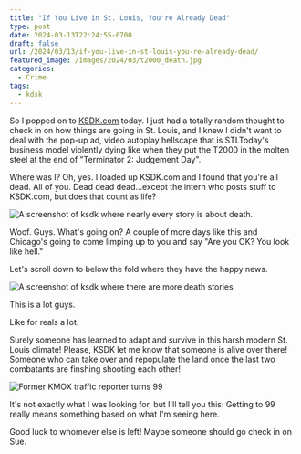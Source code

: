 ```yaml
---
title: "If You Live in St. Louis, You're Already Dead"
type: post
date: 2024-03-13T22:24:55-0700
draft: false
url: /2024/03/13/if-you-live-in-st-louis-you-re-already-dead/
featured_image: /images/2024/03/t2000_death.jpg
categories:
  - Crime
tags:
  - kdsk
---
```


So I popped on to [KSDK.com](https://www.ksdk.com) today. I just had a totally random thought to check in on how things are going in St. Louis, and I knew I didn't want to deal with the pop-up ad, video autoplay hellscape that is STLToday's business model violently dying like when they put the T2000 in the molten steel at the end of "Terminator 2: Judgement Day".

Where was I? Oh, yes. I loaded up KSDK.com and I found that you're all dead. All of you. Dead dead dead...except the intern who posts stuff to KSDK.com, but does that count as life?

![A screenshot of ksdk where nearly every story is about death.](/images/2024/03/ksdk_everyones_dead_001.jpg)

Woof. Guys. What's going on? A couple of more days like this and Chicago's going to come limping up to you and say "Are you OK? You look like hell."

Let's scroll down to below the fold where they have the happy news.

![A screenshot of ksdk where there are more death stories](/images/2024/03/ksdk_everyones_dead_002.jpg)

This is a lot guys.

Like for reals a lot.

Surely someone has learned to adapt and survive in this harsh modern St. Louis climate! Please, KSDK let me know that someone is alive over there! Someone who can take over and repopulate the land once the last two combatants are finshing shooting each other!

![Former KMOX traffic reporter turns 99](/images/2024/03/ksdk_everyones_dead_003.jpg)

It's not exactly what I was looking for, but I'll tell you this: Getting to 99 really means something based on what I'm seeing here.

Good luck to whomever else is left! Maybe someone should go check in on Sue.
